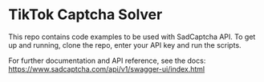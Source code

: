 # TikTok Captcha Solver
This repo contains code examples to be used with SadCaptcha API.
To get up and running, clone the repo, enter your API key and run the scripts.

For further documentation and API reference, see the docs: https://www.sadcaptcha.com/api/v1/swagger-ui/index.html
